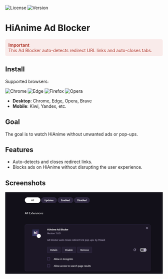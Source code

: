 ![License](https://img.shields.io/badge/license-MIT-green) ![Version](https://img.shields.io/badge/version-1.6.9-brightgreen)

# HiAnime Ad Blocker

<div style="background-color: #f9ebea; padding: 10px; border-radius: 5px; color: #b03a2e;">
    <strong>Important</strong><br>
    This Ad Blocker auto-detects redirect URL links and auto-closes tabs.
</div>


## Install

Supported browsers:

![Chrome](https://example.com/chrome-icon.png) ![Edge](https://example.com/edge-icon.png) ![Firefox](https://example.com/firefox-icon.png) ![Opera](https://example.com/opera-icon.png)

- **Desktop**: Chrome, Edge, Opera, Brave
- **Mobile**: Kiwi, Yandex, etc.

## Goal

The goal is to watch HiAnime without unwanted ads or pop-ups.

## Features

- Auto-detects and closes redirect links.
- Blocks ads on HiAnime without disrupting the user experience.

## Screenshots

![Ad Blocker Screenshot](https://github.com/Pekadii/HiAnimeAdBlocker/blob/main/Thumbnail.png)
